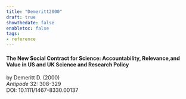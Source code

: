 ```yaml
---
title: "Demeritt2000"
draft: true
showthedate: false
enabletoc: false
tags:
- reference
---
```


#### **The New Social Contract for Science: Accountability, Relevance,and Value in US and UK Science and Research Policy**     
by Demeritt D. (2000)         
*Antipode* 32: 308-329       
DOI: 10.1111/1467-8330.00137     


